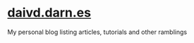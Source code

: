 # [daivd.darn.es](https://david.darn.es)
My personal blog listing articles, tutorials and other ramblings

